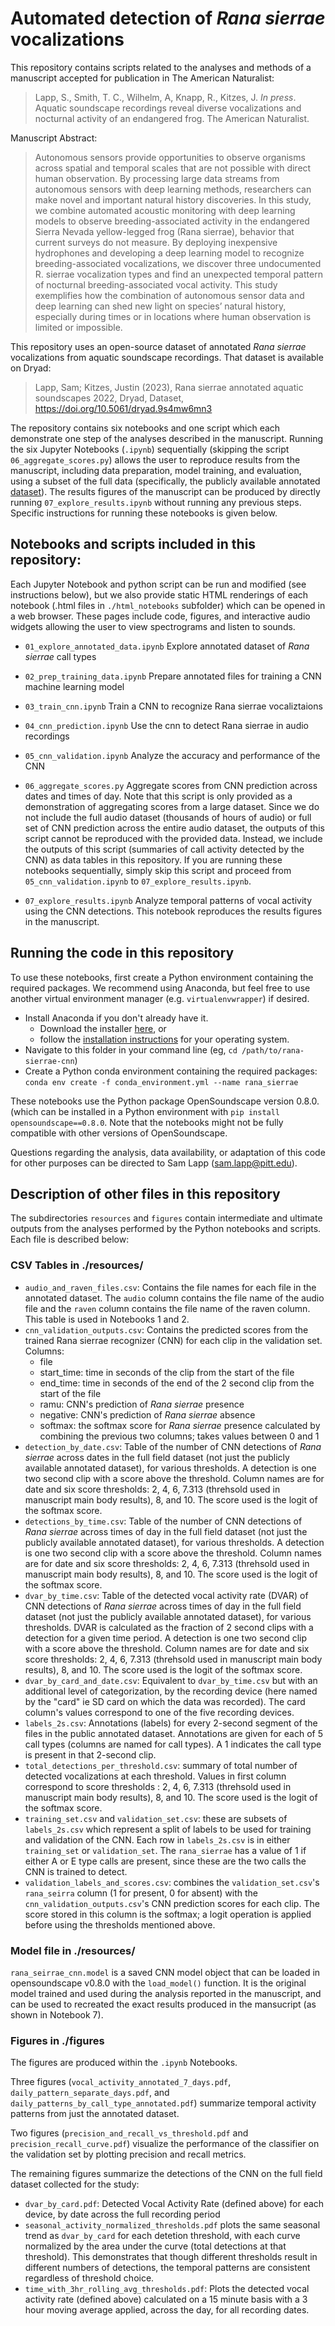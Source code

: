 # Automated detection of _Rana sierrae_ vocalizations

This repository contains scripts related to the analyses and methods of a manuscript accepted for publication in The American Naturalist:

> Lapp, S., Smith, T. C., Wilhelm, A, Knapp, R., Kitzes, J. _In press_. Aquatic soundscape recordings reveal diverse vocalizations and nocturnal activity of an endangered frog. The American Naturalist.

Manuscript Abstract:
> Autonomous sensors provide opportunities to observe organisms across spatial and temporal scales that are not possible with direct human observation. By processing large data streams from autonomous sensors with deep learning methods, researchers can make novel and important natural history discoveries. In this study, we combine automated acoustic monitoring with deep learning models to observe breeding-associated activity in the endangered Sierra Nevada yellow-legged frog (Rana sierrae), behavior that current surveys do not measure. By deploying inexpensive hydrophones and developing a deep learning model to recognize breeding-associated vocalizations, we discover three undocumented R. sierrae vocalization types and find an unexpected temporal pattern of nocturnal breeding-associated vocal activity. This study exemplifies how the combination of autonomous sensor data and deep learning can shed new light on species’ natural history, especially during times or in locations where human observation is limited or impossible.

This repository uses an open-source dataset of annotated _Rana sierrae_ vocalizations from aquatic soundscape recordings. That dataset is available on Dryad: 

> Lapp, Sam; Kitzes, Justin (2023), Rana sierrae annotated aquatic soundscapes 2022, Dryad, Dataset, https://doi.org/10.5061/dryad.9s4mw6mn3

The repository contains six notebooks and one script which each demonstrate one step of the analyses described in the manuscript. Running the six Jupyter Notebooks (`.ipynb`) sequentially (skipping the script `06_aggregate_scores.py`) allows the user to reproduce results from the manuscript, including data preparation, model training, and evaluation, using a subset of the full data (specifically, the publicly available annotated [dataset](https://doi.org/10.5061/dryad.9s4mw6mn3)). The results figures of the manuscript can be produced by directly running `07_explore_results.ipynb` without running any previous steps. Specific instructions for running these notebooks is given below. 

## Notebooks and scripts included in this repository: 

Each Jupyter Notebook and python script can be run and modified (see instructions below), but we also provide static HTML renderings of each notebook (.html files in `./html_notebooks` subfolder) which can be opened in a web browser. These pages include code, figures, and interactive audio widgets allowing the user to view spectrograms and listen to sounds. 

- `01_explore_annotated_data.ipynb` Explore annotated dataset of _Rana sierrae_ call types

- `02_prep_training_data.ipynb` Prepare annotated files for training a CNN machine learning model

- `03_train_cnn.ipynb` Train a CNN to recognize Rana sierrae vocaliztaions

- `04_cnn_prediction.ipynb` Use the cnn to detect Rana sierrae in audio recordings

- `05_cnn_validation.ipynb` Analyze the accuracy and performance of the CNN

- `06_aggregate_scores.py` Aggregate scores from CNN prediction across dates and times of day. Note that this script is only provided as a demonstration of aggregating scores from a large dataset. Since we do not include the full audio dataset (thousands of hours of audio) or full set of CNN prediction across the entire audio dataset, the outputs of this script cannot be reproduced with the provided data. Instead, we include the outputs of this script (summaries of call activity detected by the CNN) as data tables in this repository. If you are running these notebooks sequentially, simply skip this script and proceed from `05_cnn_validation.ipynb` to `07_explore_results.ipynb`. 

- `07_explore_results.ipynb` Analyze temporal patterns of vocal activity using the CNN detections. This notebook reproduces the results figures in the manuscript. 

## Running the code in this repository

To use these notebooks, first create a Python environment containing the required packages. We recommend using Anaconda, but feel free to use another virtual environment manager (e.g. `virtualenvwrapper`) if desired.

* Install Anaconda if you don't already have it.
   * Download the installer [here](https://www.anaconda.com/products/individual), or
   * follow the [installation instructions](https://docs.anaconda.com/anaconda/install/) for your operating system.
* Navigate to this folder in your command line (eg, `cd /path/to/rana-sierrae-cnn`)
* Create a Python conda environment containing the required packages: `conda env create -f conda_environment.yml --name rana_sierrae`

These notebooks use the Python package OpenSoundscape version 0.8.0. (which can be installed in a Python environment with `pip install opensoundscape==0.8.0`. Note that the notebooks might not be fully compatible with other versions of OpenSoundscape. 

Questions regarding the analysis, data availability, or adaptation of this code for other purposes can be directed to Sam Lapp (sam.lapp@pitt.edu). 


## Description of other files in this repository

The subdirectories `resources` and `figures` contain intermediate and ultimate outputs from the analyses performed by the Python notebooks and scripts. Each file is described below:

### CSV Tables in ./resources/
- `audio_and_raven_files.csv`: Contains the file names for each file in the annotated dataset. The `audio` column contains the file name of the audio file and the `raven` column contains the file name of the raven column. This table is used in Notebooks 1 and 2. 
- `cnn_validation_outputs.csv`: Contains the predicted scores from the trained Rana sierrae recognizer (CNN) for each clip in the validation set. Columns:
   - file
   - start_time: time in seconds of the clip from the start of the file
   - end_time: time in seconds of the end of the 2 second clip from the start of the file
   - ramu: CNN's prediction of _Rana sierrae_ presence
   - negative: CNN's prediction of _Rana sierrae_ absence
   - softmax: the softmax score for _Rana sierrae_ presence calculated by combining the previous two columns; takes values between 0 and 1
- `detection_by_date.csv`: Table of the number of CNN detections of _Rana sierrae_ across dates in the full field dataset (not just the publicly available annotated dataset), for various thresholds. A detection is one two second clip with a score above the threshold. Column names are for date and six score thresholds: 2, 4, 6, 7.313 (threhsold used in manuscript main body results), 8, and 10. The score used is the logit of the softmax score. 
- `detections_by_time.csv`: Table of the number of CNN detections of _Rana sierrae_ across times of day in the full field dataset (not just the publicly available annotated dataset), for various thresholds. A detection is one two second clip with a score above the threshold. Column names are for date and six score thresholds: 2, 4, 6, 7.313 (threhsold used in manuscript main body results), 8, and 10. The score used is the logit of the softmax score. 
- `dvar_by_time.csv`: Table of the detected vocal activity rate (DVAR) of CNN detections of _Rana sierrae_ across times of day in the full field dataset (not just the publicly available annotated dataset), for various thresholds. DVAR is calculated as the fraction of 2 second clips with a detection for a given time period. A detection is one two second clip with a score above the threshold. Column names are for date and six score thresholds: 2, 4, 6, 7.313 (threhsold used in manuscript main body results), 8, and 10. The score used is the logit of the softmax score. 
- `dvar_by_card_and_date.csv`: Equivalent to `dvar_by_time.csv` but with an additional level of categorization, by the recording device (here named by the "card" ie SD card on which the data was recorded). The card column's values correspond to one of the five recording devices. 
- `labels_2s.csv`: Annotations (labels) for every 2-second segment of the files in the public annotated dataset. Annotations are given for each of 5 call types (columns are named for call types). A 1 indicates the call type is present in that 2-second clip. 
- `total_detections_per_threshold.csv`: summary of total number of detected vocalizations at each threshold. Values in first column correspond to score thresholds : 2, 4, 6, 7.313 (threhsold used in manuscript main body results), 8, and 10. The score used is the logit of the softmax score. 
- `training_set.csv` and `validation_set.csv`: these are subsets of `labels_2s.csv` which represent a split of labels to be used for training and validation of the CNN. Each row in `labels_2s.csv` is in either `training_set` or `validation_set`. The `rana_sierrae` has a value of 1 if either A or E type calls are present, since these are the two calls the CNN is trained to detect. 
- `validation_labels_and_scores.csv`: combines the `validation_set.csv`'s `rana_seirra` column (1 for present, 0 for absent) with the `cnn_validation_outputs.csv`'s CNN prediction scores for each clip. The score stored in this column is the softmax; a logit operation is applied before using the thresholds mentioned above. 

### Model file in ./resources/
`rana_seirrae_cnn.model` is a saved CNN model object that can be loaded in opensoundscape v0.8.0 with the `load_model()` function. It is the original model trained and used during the analysis reported in the manuscript, and can be used to recreated the exact results produced in the mansucript (as shown in Notebook 7). 

### Figures in ./figures
The figures are produced within the `.ipynb` Notebooks. 

Three figures (`vocal_activity_annotated_7_days.pdf`, `daily_pattern_separate_days.pdf`, and `daily_patterns_by_call_type_annotated.pdf`) summarize temporal activity patterns from just the annotated dataset. 

Two figures (`precision_and_recall_vs_threshold.pdf` and `precision_recall_curve.pdf`) visualize the performance of the classifier on the validation set by plotting precision and recall metrics. 

The remaining figures summarize the detections of the CNN on the full field dataset collected for the study:
- `dvar_by_card.pdf`: Detected Vocal Activity Rate (defined above) for each device, by date across the full recording period
- `seasonal_activity_normalized_thresholds.pdf` plots the same seasonal trend as `dvar_by_card` for each detetion threshold, with each curve normalized by the area under the curve (total detections at that threshold). This demonstrates that though different thresholds result in different numbers of detections, the temporal patterns are consistent regardless of threshold choice. 
- `time_with_3hr_rolling_avg_thresholds.pdf`: Plots the detected vocal activity rate (defined above) calculated on a 15 minute basis with a 3 hour moving average applied, across the day, for all recording dates. 
